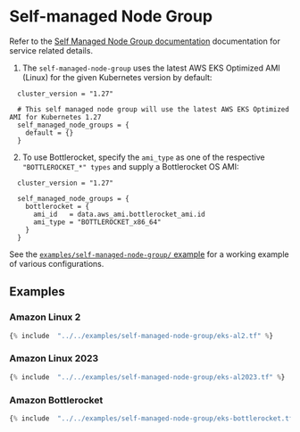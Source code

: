 # Self-managed Node Group

Refer to the [Self Managed Node Group documentation](https://docs.aws.amazon.com/eks/latest/userguide/worker.html) documentation for service related details.

1. The `self-managed-node-group` uses the latest AWS EKS Optimized AMI (Linux) for the given Kubernetes version by default:

```hcl
  cluster_version = "1.27"

  # This self managed node group will use the latest AWS EKS Optimized AMI for Kubernetes 1.27
  self_managed_node_groups = {
    default = {}
  }
```

2. To use Bottlerocket, specify the `ami_type` as one of the respective `"BOTTLEROCKET_*" types` and supply a Bottlerocket OS AMI:

```hcl
  cluster_version = "1.27"

  self_managed_node_groups = {
    bottlerocket = {
      ami_id   = data.aws_ami.bottlerocket_ami.id
      ami_type = "BOTTLEROCKET_x86_64"
    }
  }
```

See the [`examples/self-managed-node-group/` example](https://github.com/terraform-aws-modules/terraform-aws-eks/tree/master/examples/self-managed-node-group) for a working example of various configurations.

## Examples

### Amazon Linux 2

```terraform
{% include  "../../examples/self-managed-node-group/eks-al2.tf" %}
```

### Amazon Linux 2023

```terraform
{% include  "../../examples/self-managed-node-group/eks-al2023.tf" %}
```

### Amazon Bottlerocket

```terraform
{% include  "../../examples/self-managed-node-group/eks-bottlerocket.tf" %}
```
